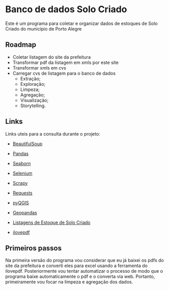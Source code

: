 # Banco de dados Solo Criado

 Este é um programa para coletar e organizar dados de estoques de Solo Criado do município de Porto Alegre

## Roadmap

* Coletar listagem do site da prefeitura
* Transformar pdf da listagem em xmls por este site
* Transformar xmls em cvs
* Carregar cvs de listagem para o banco de dados
  * Extração;
  * Exploração;
  * Limpeza;
  * Agregação;
  * Visualização;
  * Storytelling.

## Links

Links uteis para a consulta durante o projeto:

* [BeautifulSoup](https://www.crummy.com/software/BeautifulSoup/bs4/doc/)
* [Pandas](https://pandas.pydata.org/pandas-docs/stable/pandas.pdf)
* [Seaborn](https://seaborn.pydata.org/#)
* [Selenium](https://selenium-python.readthedocs.io/)
* [Scrapy](https://docs.scrapy.org/en/latest/)
* [Requests](https://docs.python-requests.org/en/latest/)
* [pyQGIS](https://docs.qgis.org/3.22/pt_BR/docs/pyqgis_developer_cookbook/index.html)
* [Geopandas](https://geopandas.org/en/stable/docs.html)

* [Listagens de Estoque de Solo Criado](http://www2.portoalegre.rs.gov.br/edificapoa/default.php?p_secao=1445)
* [ilovepdf](https://www.ilovepdf.com/pt)

## Primeiros passos

Na primeira versão do programa vou considerar que eu já baixei os pdfs do site da prefeitura e converti eles para excel usando a ferramenta do ilovepdf. Posteriormente vou tentar automatizar o processo de modo que o programa baixe automaticamente o pdf e o converta via web. Portanto, primeiramente vou focar na limpeza e agregação dos dados.
